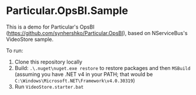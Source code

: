 Particular.OpsBI.Sample
=======================

This is a demo for Particular's OpsBI (https://github.com/synhershko/Particular.OpsBI), based on NServiceBus's VideoStore sample.

To run:

1. Clone this repository locally
2. Build: `.\.nuget\nuget.exe restore` to restore packages and then `MSBuild` (assuming you have .NET v4 in your PATH; that would be `C:\Windows\Microsoft.NET\Framework\v4.0.30319`)
3. Run `VideoStore.starter.bat`
